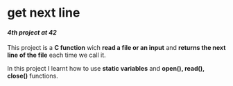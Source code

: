 # **get next line**
#### *4th project at 42*

This project is a **C function** wich **read a file or an input** and **returns the next line of the file** each time we call it.

In this project I learnt how to use **static variables** and **open(), read(), close()** functions. 
